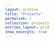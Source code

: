 ```yaml
---
layout: archive
title: "Projects"
permalink: /
collection: projects
entries_layout: grid
show_excerpts: true
---
```

